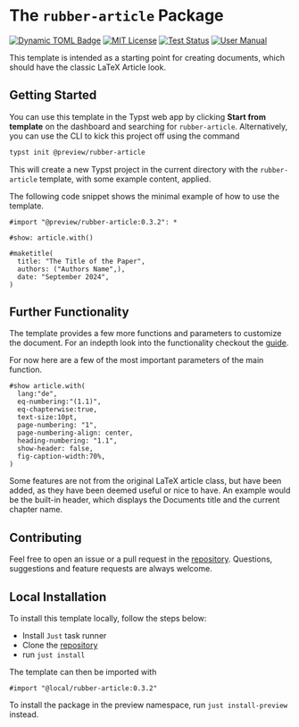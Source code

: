 # The `rubber-article` Package
[![Dynamic TOML Badge](https://img.shields.io/badge/dynamic/toml?url=https%3A%2F%2Fraw.githubusercontent.com%2Fnpikall%2Frubber-article%2Frefs%2Fheads%2Fmain%2Ftypst.toml&query=%24.package.version&prefix=v&logo=typst&label=template&color=239DAD)](https://typst.app/universe/package/rubber-article)
[![MIT License](https://img.shields.io/badge/license-MIT-blue)](https://github.com/npikall/rubber-article/blob/main/LICENSE)
[![Test Status](https://github.com/npikall/rubber-article/actions/workflows/ci.yml/badge.svg)](https://github.com/npikall/rubber-article/actions/workflows/ci.yml)
[![User Manual](https://img.shields.io/badge/doc-.pdf-mediumpurple)](https://github.com/npikall/rubber-article/blob/main/docs/docs.pdf)



<!-- <div align="center">Version 0.3.2</div> -->

This template is intended as a starting point for creating documents, which should have the classic LaTeX Article look.

## Getting Started

You can use this template in the Typst web app by clicking **Start from template** on the dashboard and searching for `rubber-article`.
Alternatively, you can use the CLI to kick this project off using the command
```bash
typst init @preview/rubber-article
```
This will create a new Typst project in the current directory with the `rubber-article` template, with some example content, applied.

The following code snippet shows the minimal example of how to use the template. 
```typ
#import "@preview/rubber-article:0.3.2": *

#show: article.with()

#maketitle(
  title: "The Title of the Paper",
  authors: ("Authors Name",),
  date: "September 2024",
)
```

## Further Functionality
The template provides a few more functions and parameters to customize the document.
For an indepth look into the functionality checkout the [guide].

For now here are a few of the most important parameters of the main function.

```typ
#show article.with(
  lang:"de",
  eq-numbering:"(1.1)",
  eq-chapterwise:true,
  text-size:10pt,
  page-numbering: "1",
  page-numbering-align: center,
  heading-numbering: "1.1",
  show-header: false,
  fig-caption-width:70%,
)
```
Some features are not from the original LaTeX article class, but have been added, as they have been deemed useful or nice to have. An example would be the built-in header, which displays the Documents title and the current chapter name.

## Contributing
Feel free to open an issue or a pull request in the [repository].
Questions, suggestions and feature requests are always welcome.

## Local Installation
To install this template locally, follow the steps below:

- Install `Just` task runner
- Clone the [repository]
- run `just install`

The template can then be imported with 
```typ 
#import "@local/rubber-article:0.3.2"
```
To install the package in the preview namespace, run `just install-preview` instead.


[guide]: https://github.com/npikall/rubber-article/tree/main/docs/docs.pdf
[repository]: https://github.com/npikall/rubber-article